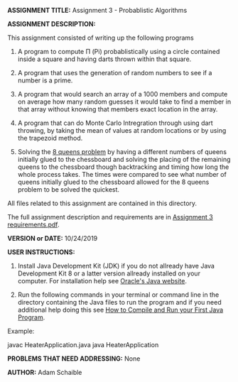 **ASSIGNMENT TITLE:** Assignment 3 - Probablistic Algorithms

**ASSIGNMENT DESCRIPTION:**

This assignment consisted of writing up the following programs

1) A program to compute Π (Pi) probablistically using a circle contained inside a square and having darts thrown within that square.

2) A program that uses the generation of random numbers to see if a number is a prime.

3) A program that would search an array of a 1000 members and compute on average how many random guesses it would take to find a member in that array without knowing that members exact location in the array.

4) A program that can do Monte Carlo Intregration through using dart throwing, by taking the mean of values at random locations or by using the trapezoid method.

5) Solving the [8 queens problem](https://en.wikipedia.org/wiki/Eight_queens_puzzle)  by having a different numbers of queens initially glued to the chessboard and solving the placing of the remaining queens to the chessboard though backtracking and timing how long the whole process takes. The times were compared to see what number of queens initially glued to the chessboard allowed for the 8 queens problem to be solved the quickest.

All files related to this assignment are contained in this directory.

The full assignment description and requirements are in [Assignment 3 requirements.pdf](https://github.com/AdamSchaible/MSU_Denver/blob/master/CS%204050%20Algorithms%20%26%20Algorithm%20Analysis%20(Fall%202019)/Assignment%203%20-%20Probabilistic%20Algorithms/Assignment%203%20requirements.pdf).

**VERSION or DATE:** 10/24/2019

**USER INSTRUCTIONS:** 

1) Install Java Development Kit (JDK) if you do not allready have Java Development Kit 8 or a latter version allready installed on your computer. For installation help see [Oracle's Java website](https://www.oracle.com/java/technologies/javase-downloads.html).

2) Run the following commands in your terminal or command line in the directory containing the Java files to run the program and if you need additional help doing this see [How to Compile and Run your First Java Program](https://beginnersbook.com/2013/05/first-java-program/).

Example:

javac HeaterApplication.java
java HeaterApplication

**PROBLEMS THAT NEED ADDRESSING:** None

**AUTHOR:** Adam Schaible